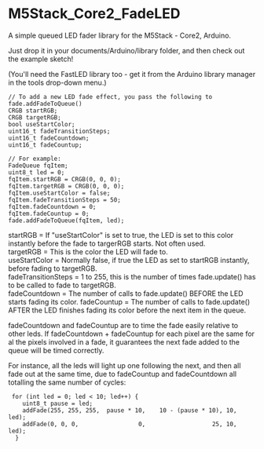 # M5Stack_Core2_FadeLED
A simple queued LED fader library for the M5Stack - Core2, Arduino.

Just drop it in your documents/Arduino/library folder, and then check out the example sketch!

(You'll need the FastLED library too - get it from the Arduino library manager in the tools drop-down menu.)

    // To add a new LED fade effect, you pass the following to fade.addFadeToQueue()
    CRGB startRGB;
    CRGB targetRGB;
    bool useStartColor;
    uint16_t fadeTransitionSteps;
    uint16_t fadeCountdown;
    uint16_t fadeCountup;

    // For example:
    FadeQueue fqItem;
    uint8_t led = 0;
    fqItem.startRGB = CRGB(0, 0, 0);
    fqItem.targetRGB = CRGB(0, 0, 0);
    fqItem.useStartColor = false;
    fqItem.fadeTransitionSteps = 50;
    fqItem.fadeCountdown = 0;
    fqItem.fadeCountup = 0;
    fade.addFadeToQueue(fqItem, led);
  
  
startRGB = If "useStartColor" is set to true, the LED is set to this color instantly before the fade to targerRGB starts. Not often used.           
targetRGB = This is the color the LED will fade to.             
useStartColor = Normally false, if true the LED as set to startRGB instantly, before fading to targetRGB.            
fadeTransitionSteps = 1 to 255, this is the number of times fade.update() has to be called to fade to targetRGB.             
fadeCountdown = The number of calls to fade.update() BEFORE the LED starts fading its color.
fadeCountup = The number of calls to fade.update() AFTER the LED finishes fading its color before the next item in the queue.

fadeCountdown and fadeCountup are to time the fade easily relative to other leds.
If fadeCountdown + fadeCountup for each pixel are the same for al the pixels involved in a fade, it guarantees the next fade added to the queue will be timed correctly.

For instance, all the leds will light up one following the next, and then all fade out at the same time, due to fadeCountup and fadeCountdown all totalling the same number of cycles:

     for (int led = 0; led < 10; led++) {
        uint8_t pause = led;
        addFade(255, 255, 255,  pause * 10,    10 - (pause * 10), 10, led);
        addFade(0, 0, 0,                 0,                   25, 10, led);
      }
     





